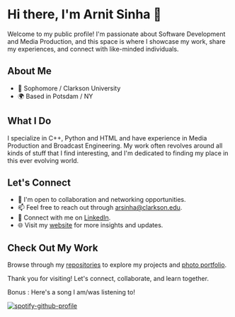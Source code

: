 # Hi there, I'm Arnit Sinha 👋

Welcome to my public profile! I'm passionate about Software Development and Media Production, and this space is where I showcase my work, share my experiences, and connect with like-minded individuals.

## About Me

- 💼 Sophomore / Clarkson University
- 🌍 Based in Potsdam / NY

## What I Do

I specialize in C++, Python and HTML and have experience in Media Production and Broadcast Engineering. My work often revolves around all kinds of stuff that I find interesting, and I'm dedicated to finding my place in this ever evolving world.

## Let's Connect

- 💬 I'm open to collaboration and networking opportunities.
- 📫 Feel free to reach out through [arsinha@clarkson.edu](mailto:arsinha@clarkson.edu).
- 🔗 Connect with me on [LinkedIn](https://www.linkedin.com/in/arnitsinha/).
- 🌐 Visit my [website](https://arnitsinha.com) for more insights and updates.

## Check Out My Work

Browse through my [repositories](https://github.com/arnitsinha) to explore my projects and [photo portfolio](https://photo.arnitsinha.com).

Thank you for visiting! Let's connect, collaborate, and learn together.

Bonus : Here's a song I am/was listening to!

[![spotify-github-profile](https://spotify-github-profile.vercel.app/api/view?uid=41bfqjieutybkou1mf86zwmmx&cover_image=true&theme=natemoo-re&show_offline=false&background_color=8000ff&interchange=true&bar_color=53b14f&bar_color_cover=true)](https://spotify-github-profile.vercel.app/api/view?uid=41bfqjieutybkou1mf86zwmmx&redirect=true)

